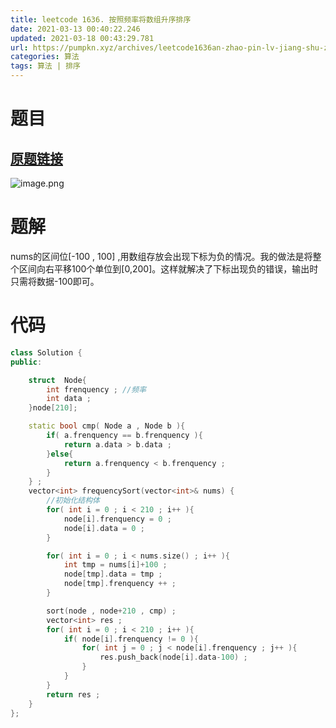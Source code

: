 ```yaml
---
title: leetcode 1636. 按照频率将数组升序排序
date: 2021-03-13 00:40:22.246
updated: 2021-03-18 00:43:29.781
url: https://pumpkn.xyz/archives/leetcode1636an-zhao-pin-lv-jiang-shu-zu-sheng-xu-pai-xu
categories: 算法
tags: 算法 | 排序
---
```


# 题目
## [原题链接](https://leetcode-cn.com/problems/sort-array-by-increasing-frequency/)
![image.png](https://pumpkn.xyz/upload/2021/03/image-9120ead8768b4e7fa76dec75a8ad84ae.png)

# 题解
nums的区间位[-100 , 100] ,用数组存放会出现下标为负的情况。我的做法是将整个区间向右平移100个单位到[0,200]。这样就解决了下标出现负的错误，输出时只需将数据-100即可。
# 代码
```c++
class Solution {
public:

    struct  Node{
        int frenquency ; //频率
        int data ;  
    }node[210];

    static bool cmp( Node a , Node b ){
        if( a.frenquency == b.frenquency ){
            return a.data > b.data ;
        }else{
            return a.frenquency < b.frenquency ;
        }
    } ;
    vector<int> frequencySort(vector<int>& nums) {
        //初始化结构体
        for( int i = 0 ; i < 210 ; i++ ){
            node[i].frenquency = 0 ;
            node[i].data = 0 ;
        }

        for( int i = 0 ; i < nums.size() ; i++ ){
            int tmp = nums[i]+100 ;
            node[tmp].data = tmp ;
            node[tmp].frenquency ++ ;
        }

        sort(node , node+210 , cmp) ;
        vector<int> res ;
        for( int i = 0 ; i < 210 ; i++ ){
            if( node[i].frenquency != 0 ){
                for( int j = 0 ; j < node[i].frenquency ; j++ ){
                    res.push_back(node[i].data-100) ;
                }
            }
        }
        return res ;
    }
};
```